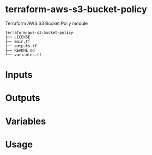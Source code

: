 # terraform-aws-s3-bucket-policy
Terraform AWS S3 Bucket Poliy module


```
terraform-aws-s3-bucket-policy
├── LICENSE
├── main.tf
├── outputs.tf
├── README.md
└── variables.tf
```

# Inputs

# Outputs

# Variables

# Usage
